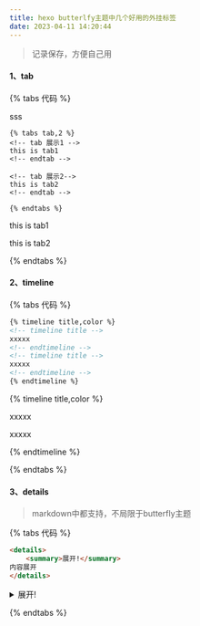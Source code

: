 ```yaml
---
title: hexo butterlfy主题中几个好用的外挂标签
date: 2023-04-11 14:20:44
---
```


> 记录保存，方便自己用

<!-- more -->

####  1、tab

{% tabs 代码 %}

sss

<!-- tab 语法 -->

```
{% tabs tab,2 %}
<!-- tab 展示1 -->
this is tab1
<!-- endtab -->

<!-- tab 展示2-->
this is tab2
<!-- endtab -->

{% endtabs %}
```

<!-- endtab -->

<!-- tab 展示1-->

<!-- tab -->
this is tab1
<!-- endtab -->

<!-- tab 展示2 -->
this is tab2
<!-- endtab -->

<!-- endtab -->

{% endtabs %}



#### 2、timeline

{% tabs 代码 %}

<!-- tab 语法-->

```html
{% timeline title,color %}
<!-- timeline title -->
xxxxx
<!-- endtimeline -->
<!-- timeline title -->
xxxxx
<!-- endtimeline -->
{% endtimeline %}
```

<!--endtab-->

<!-- tab 展示-->
{% timeline title,color %}
<!-- timeline title -->
xxxxx
<!-- endtimeline -->
<!-- timeline title -->
xxxxx
<!-- endtimeline -->
{% endtimeline %}

<!-- endtab -->

{% endtabs %}


#### 3、details
> markdown中都支持，不局限于butterfly主题

{% tabs 代码 %}

<!-- tab 语法-->

```html
<details>
    <summary>展开!</summary>
内容展开
</details>
```

<!--endtab-->

<!-- tab 展示-->
<details>
    <summary>展开!</summary>
内容展开
</details>

<!-- endtab -->

{% endtabs %} 